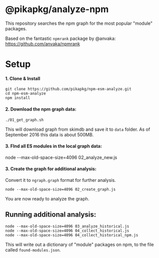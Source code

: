 # @pikapkg/analyze-npm

This repository searches the npm graph for the most popular "module" packages.

Based on the fantastic `npmrank` package by @anvaka: https://github.com/anvaka/npmrank


# Setup

#### 1. Clone & Install
```
git clone https://github.com/pikapkg/npm-esm-analyze.git
cd npm-esm-analyze
npm install
```

#### 2. Download the npm graph data:

```
./01_get_graph.sh
```

This will download graph from skimdb and save it to `data` folder. As of
September 2016 this data is about 500MB.

#### 3. FInd all ES modules in the local graph data:

node --max-old-space-size=4096 02_analyze_new.js

#### 3. Create the graph for additional analysis:

Convert it to `ngraph.graph` format
for further analysis.

```
node --max-old-space-size=4096 02_create_graph.js
```

You are now ready to analyze the graph.

## Running additional analysis:

```
node --max-old-space-size=4096 03_analyze_historical.js
node --max-old-space-size=4096 04_collect_historical.js
node --max-old-space-size=4096 04_collect_historical_npm.js
```

This will write out a dictionary of "module" packages on npm, to the file called `found-modules.json`.
